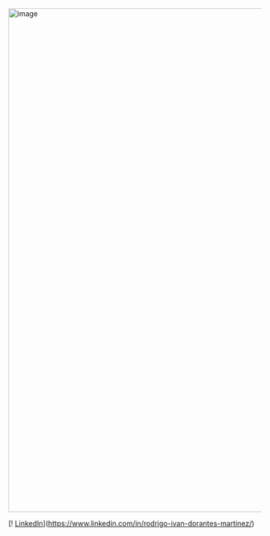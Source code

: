
<img width="1000" alt="image" src="https://github.com/user-attachments/assets/cefa9008-d010-4b67-9b05-36035a098b2e" />

[! [LinkedIn](https://img.shields.io/badge/LinkedIn-blue?style=for-the-badge)](https://www.linkedin.com/in/rodrigo-ivan-dorantes-martinez/)


<!--
**roddor96/roddor96** is a ✨ _special_ ✨ repository because its `README.md` (this file) appears on your GitHub profile.

## About me: 

- 🔭 As I approach the completion of my Data Analyst training at TripleTen, I am eager to transition into the tech industry, where I can utilize my expertise in KPI development and performance tracking.
- 🌱 In my professional experience, I have already worked analyzing data, and usually, my knowledge of Excel was sufficient. Now, I want to tackle larger and more challenging databases to leverage my creativity and results-driven mindset.
- ⚡ Fun fact: 
-->
